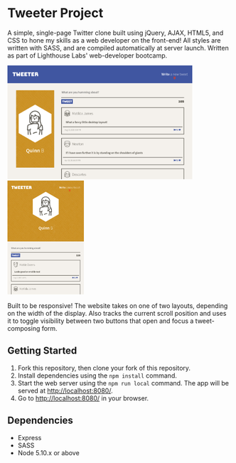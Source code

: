 # Tweeter Project

A simple, single-page Twitter clone built using jQuery, AJAX, HTML5, and CSS to hone my skills as a web developer on the front-end! All styles are written with SASS, and are compiled automatically at server launch. Written as part of Lighthouse Labs' web-developer bootcamp.

<img src="https://github.com/quinnvoker/tweeter/blob/master/docs/images/desktop.png" height="256"><img src="https://github.com/quinnvoker/tweeter/blob/master/docs/images/mobile.png" height="256">

Built to be responsive! The website takes on one of two layouts, depending on the width of the display. Also tracks the current scroll position and uses it to toggle visibility between two buttons that open and focus a tweet-composing form.

## Getting Started

1. Fork this repository, then clone your fork of this repository.
2. Install dependencies using the `npm install` command.
3. Start the web server using the `npm run local` command. The app will be served at <http://localhost:8080/>.
4. Go to <http://localhost:8080/> in your browser.

## Dependencies

- Express
- SASS
- Node 5.10.x or above
